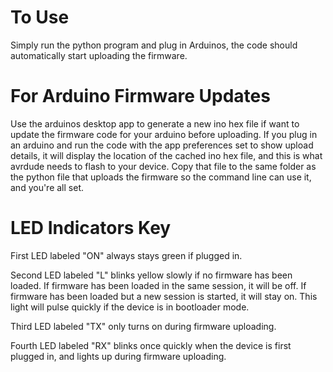 # To Use

Simply run the python program and plug in Arduinos, the code should automatically start uploading the firmware.

# For Arduino Firmware Updates

Use the arduinos desktop app to generate a new ino hex file if want to update the firmware code for your arduino before uploading. If you plug in an arduino and run the code with the app preferences set to show upload details, it will display the location of the cached ino hex file, and this is what avrdude needs to flash to your device. Copy that file to the same folder as the python file that uploads the firmware so the command line can use it, and you're all set.

# LED Indicators Key

First LED labeled "ON" always stays green if plugged in. 

Second LED labeled "L" blinks yellow slowly if no firmware has been loaded. If firmware has been loaded in the same session, it will be off. If firmware has been loaded but a new session is started, it will stay on. This light will pulse quickly if the device is in bootloader mode.

Third LED labeled "TX" only turns on during firmware uploading.

Fourth LED labeled "RX" blinks once quickly when the device is first plugged in, and lights up during firmware uploading.
